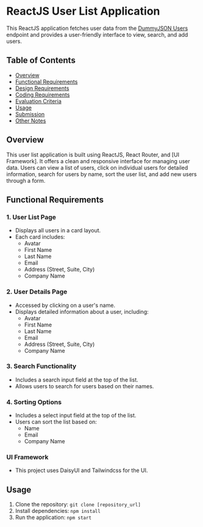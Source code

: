 # ReactJS User List Application

This ReactJS application fetches user data from the [DummyJSON Users](https://dummyjson.com/users) endpoint and provides a user-friendly interface to view, search, and add users.

## Table of Contents

- [Overview](#overview)
- [Functional Requirements](#functional-requirements)
- [Design Requirements](#design-requirements)
- [Coding Requirements](#coding-requirements)
- [Evaluation Criteria](#evaluation-criteria)
- [Usage](#usage)
- [Submission](#submission)
- [Other Notes](#other-notes)

## Overview

This user list application is built using ReactJS, React Router, and [UI Framework]. It offers a clean and responsive interface for managing user data. Users can view a list of users, click on individual users for detailed information, search for users by name, sort the user list, and add new users through a form.

## Functional Requirements

### 1. User List Page

- Displays all users in a card layout.
- Each card includes:
  - Avatar
  - First Name
  - Last Name
  - Email
  - Address (Street, Suite, City)
  - Company Name

### 2. User Details Page

- Accessed by clicking on a user's name.
- Displays detailed information about a user, including:
  - Avatar
  - First Name
  - Last Name
  - Email
  - Address (Street, Suite, City)
  - Company Name

### 3. Search Functionality

- Includes a search input field at the top of the list.
- Allows users to search for users based on their names.

### 4. Sorting Options

- Includes a select input field at the top of the list.
- Users can sort the list based on:
  - Name
  - Email
  - Company Name

### UI Framework

- This project uses DaisyUI and Tailwindcss for the UI.

## Usage

1. Clone the repository: `git clone [repository_url]`
2. Install dependencies: `npm install`
3. Run the application: `npm start`

